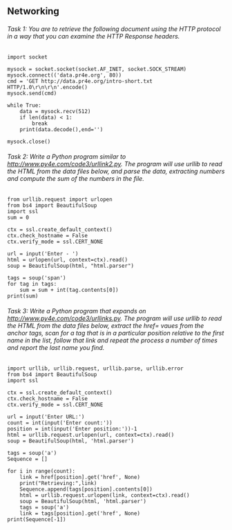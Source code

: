 ## Networking
###### Task 1: You are to retrieve the following document using the HTTP protocol in a way that you can examine the HTTP Response headers.
```
import socket

mysock = socket.socket(socket.AF_INET, socket.SOCK_STREAM)
mysock.connect(('data.pr4e.org', 80))
cmd = 'GET http://data.pr4e.org/intro-short.txt HTTP/1.0\r\n\r\n'.encode()
mysock.send(cmd)

while True:
    data = mysock.recv(512)
    if len(data) < 1:
        break
    print(data.decode(),end='')

mysock.close()
```
###### Task 2: Write a Python program similar to http://www.py4e.com/code3/urllink2.py. The program will use urllib to read the HTML from the data files below, and parse the data, extracting numbers and compute the sum of the numbers in the file.
```
from urllib.request import urlopen
from bs4 import BeautifulSoup
import ssl
sum = 0

ctx = ssl.create_default_context()
ctx.check_hostname = False
ctx.verify_mode = ssl.CERT_NONE

url = input('Enter - ')
html = urlopen(url, context=ctx).read()
soup = BeautifulSoup(html, "html.parser")

tags = soup('span')
for tag in tags:
    sum = sum + int(tag.contents[0])
print(sum)
```
###### Task 3: Write a Python program that expands on http://www.py4e.com/code3/urllinks.py. The program will use urllib to read the HTML from the data files below, extract the href= vaues from the anchor tags, scan for a tag that is in a particular position relative to the first name in the list, follow that link and repeat the process a number of times and report the last name you find.
```
import urllib, urllib.request, urllib.parse, urllib.error
from bs4 import BeautifulSoup
import ssl

ctx = ssl.create_default_context()
ctx.check_hostname = False
ctx.verify_mode = ssl.CERT_NONE

url = input('Enter URL:')
count = int(input('Enter count:'))
position = int(input('Enter position:'))-1
html = urllib.request.urlopen(url, context=ctx).read()
soup = BeautifulSoup(html, 'html.parser')

tags = soup('a')
Sequence = []

for i in range(count):
    link = href[position].get('href', None)
    print("Retrieving:",link)
    Sequence.append(tags[position].contents[0])
    html = urllib.request.urlopen(link, context=ctx).read()
    soup = BeautifulSoup(html, 'html.parser')
    tags = soup('a')
    link = tags[position].get('href', None)
print(Sequence[-1])
```

